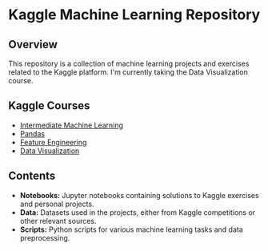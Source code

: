 # Kaggle Machine Learning Repository

## Overview

This repository is a collection of machine learning projects and exercises related to the Kaggle platform. I'm currently taking the Data Visualization course.

## Kaggle Courses

- [Intermediate Machine Learning](https://www.kaggle.com/learn/intermediate-machine-learning)
- [Pandas](https://www.kaggle.com/learn/pandas)
- [Feature Engineering](https://www.kaggle.com/learn/feature-engineering)
- [Data Visualization](https://www.kaggle.com/learn/data-visualization)
  

## Contents

- **Notebooks:** Jupyter notebooks containing solutions to Kaggle exercises and personal projects.
- **Data:** Datasets used in the projects, either from Kaggle competitions or other relevant sources.
- **Scripts:** Python scripts for various machine learning tasks and data preprocessing.
